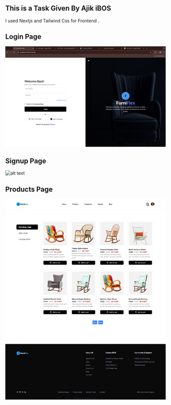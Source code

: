 ## This is a Task Given By Ajik iBOS

I used Nextjs and Tailwind Css for Frontend .

## Login Page

![alt text](image.png)

## Signup Page

![alt text](<Screenshot 2024-09-07 at 8.09.27 PM.png>)


## Products Page
![alt text](screencapture-localhost-3000-store-2024-09-11-17_59_06.png)
